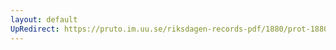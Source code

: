```yaml
---
layout: default
UpRedirect: https://pruto.im.uu.se/riksdagen-records-pdf/1880/prot-1880--ak--048/prot-1880--ak--048_001.pdf
---
```

